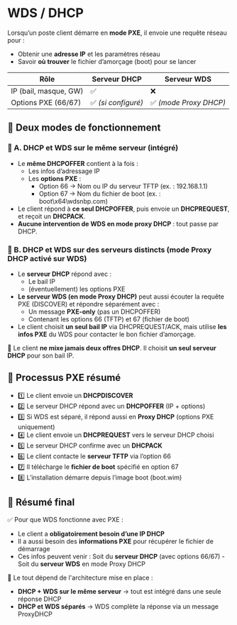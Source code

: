 # WDS / DHCP

Lorsqu’un poste client démarre en **mode PXE**, il envoie une requête réseau pour :

- Obtenir une **adresse IP** et les paramètres réseau
- Savoir **où trouver** le fichier d’amorçage (boot) pour se lancer

| **Rôle**              | **Serveur DHCP**    | **Serveur WDS**        |
|-----------------------|---------------------|------------------------|
| IP (bail, masque, GW) | ✅                  | ❌                     |
| Options PXE (66/67)   | ✅ *(si configuré)* | ✅ *(mode Proxy DHCP)* |



## **🧭 Deux modes de fonctionnement**

### **🧩 A. DHCP et WDS sur le même serveur (intégré)**

- Le **même DHCPOFFER** contient à la fois :
  - Les infos d’adressage IP
  - Les **options PXE** :
    - Option 66 → Nom ou IP du serveur TFTP (ex. : 192.168.1.1)
    - Option 67 → Nom du fichier de boot (ex. : boot\x64\wdsnbp.com)
- Le client répond à **ce seul DHCPOFFER**, puis envoie un **DHCPREQUEST**, et reçoit un **DHCPACK**.
- **Aucune intervention de WDS en mode proxy DHCP** : tout passe par DHCP.



### **🧩 B. DHCP et WDS sur des serveurs distincts (mode Proxy DHCP activé sur WDS)**

- Le **serveur DHCP** répond avec :
  - Le bail IP
  - (éventuellement) les options PXE
- **Le serveur WDS (en mode Proxy DHCP)** peut aussi écouter la requête PXE (DISCOVER) et répondre séparément avec :
  - Un message **PXE-only** (pas un DHCPOFFER)
  - Contenant les options 66 (TFTP) et 67 (fichier de boot)
- Le client choisit **un seul bail IP** via DHCPREQUEST/ACK, mais utilise **les infos PXE** du WDS pour contacter le bon fichier d’amorçage.

🛑 Le client **ne mixe jamais deux offres DHCP**. Il choisit **un seul serveur DHCP** pour son bail IP.

## **🚀 Processus PXE résumé**

- 1️⃣ Le client envoie un **DHCPDISCOVER**
- 2️⃣ Le serveur DHCP répond avec un **DHCPOFFER** (IP + options)
- 3️⃣ Si WDS est séparé, il répond aussi en **Proxy DHCP** (options PXE uniquement)
- 4️⃣ Le client envoie un **DHCPREQUEST** vers le serveur DHCP choisi
- 5️⃣ Le serveur DHCP confirme avec un **DHCPACK**
- 6️⃣ Le client contacte le **serveur TFTP** via l’option 66
- 7️⃣ Il télécharge le **fichier de boot** spécifié en option 67
- 8️⃣ L’installation démarre depuis l’image boot (boot.wim)


## **📝 Résumé final**

✅ Pour que WDS fonctionne avec PXE :

- Le client a **obligatoirement besoin d’une IP DHCP**
- Il a aussi besoin des **informations PXE** pour récupérer le fichier de démarrage
- Ces infos peuvent venir : Soit du **serveur DHCP** (avec options 66/67) - Soit du **serveur WDS** en mode Proxy DHCP

🔧 Le tout dépend de l'architecture mise en place :

- **DHCP + WDS sur le même serveur** → tout est intégré dans une seule réponse DHCP
- **DHCP et WDS séparés** → WDS complète la réponse via un message ProxyDHCP